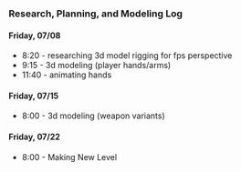 ### Research, Planning, and Modeling Log
#### Friday, 07/08
* 8:20 - researching 3d model rigging for fps perspective
* 9:15 - 3d modeling (player hands/arms)
* 11:40 - animating hands

#### Friday, 07/15
* 8:00 - 3d modeling (weapon variants)

#### Friday, 07/22
* 8:00 - Making New Level